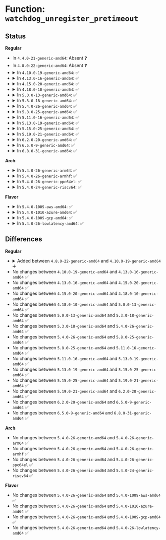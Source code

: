 # Function: <code>watchdog_unregister_pretimeout</code>

## Status
<b>Regular</b>
<ul>
<li>
In <code>4.4.0-21-generic-amd64</code>: Absent ❓
</li>
<li>
In <code>4.8.0-22-generic-amd64</code>: Absent ❓
</li>
<li>
<details>
<summary>In <code>4.10.0-19-generic-amd64</code>: ✅</summary>

```c
void watchdog_unregister_pretimeout(struct watchdog_device * wdd)
```

```json
{
  "name": "watchdog_unregister_pretimeout",
  "collision_type": "Unique Global",
  "inline_type": "No",
  "funcs": [
    {
      "addr": 18446744071586309104,
      "name": "watchdog_unregister_pretimeout",
      "external": true,
      "loc": "drivers/watchdog/watchdog_pretimeout.c:201",
      "file": "drivers/watchdog/watchdog_pretimeout.c",
      "inline": "seen, unknown",
      "caller_inline": [],
      "caller_func": [
        "drivers/watchdog/watchdog_dev.c:watchdog_dev_unregister"
      ]
    }
  ],
  "symbols": [
    {
      "addr": 18446744071586309104,
      "name": "watchdog_unregister_pretimeout",
      "section": ".text",
      "bind": "STB_GLOBAL",
      "size": 190
    }
  ]
}
```
</details>
</li>
<li>
<details>
<summary>In <code>4.13.0-16-generic-amd64</code>: ✅</summary>

```c
void watchdog_unregister_pretimeout(struct watchdog_device * wdd)
```

```json
{
  "name": "watchdog_unregister_pretimeout",
  "collision_type": "Unique Global",
  "inline_type": "No",
  "funcs": [
    {
      "addr": 18446744071586407904,
      "name": "watchdog_unregister_pretimeout",
      "external": true,
      "loc": "drivers/watchdog/watchdog_pretimeout.c:201",
      "file": "drivers/watchdog/watchdog_pretimeout.c",
      "inline": "seen, unknown",
      "caller_inline": [],
      "caller_func": [
        "drivers/watchdog/watchdog_dev.c:watchdog_dev_unregister"
      ]
    }
  ],
  "symbols": [
    {
      "addr": 18446744071586407904,
      "name": "watchdog_unregister_pretimeout",
      "section": ".text",
      "bind": "STB_GLOBAL",
      "size": 187
    }
  ]
}
```
</details>
</li>
<li>
<details>
<summary>In <code>4.15.0-20-generic-amd64</code>: ✅</summary>

```c
void watchdog_unregister_pretimeout(struct watchdog_device * wdd)
```

```json
{
  "name": "watchdog_unregister_pretimeout",
  "collision_type": "Unique Global",
  "inline_type": "No",
  "funcs": [
    {
      "addr": 18446744071586874208,
      "name": "watchdog_unregister_pretimeout",
      "external": true,
      "loc": "drivers/watchdog/watchdog_pretimeout.c:201",
      "file": "drivers/watchdog/watchdog_pretimeout.c",
      "inline": "seen, unknown",
      "caller_inline": [],
      "caller_func": [
        "drivers/watchdog/watchdog_dev.c:watchdog_dev_unregister"
      ]
    }
  ],
  "symbols": [
    {
      "addr": 18446744071586874208,
      "name": "watchdog_unregister_pretimeout",
      "section": ".text",
      "bind": "STB_GLOBAL",
      "size": 187
    }
  ]
}
```
</details>
</li>
<li>
<details>
<summary>In <code>4.18.0-10-generic-amd64</code>: ✅</summary>

```c
void watchdog_unregister_pretimeout(struct watchdog_device * wdd)
```

```json
{
  "name": "watchdog_unregister_pretimeout",
  "collision_type": "Unique Global",
  "inline_type": "No",
  "funcs": [
    {
      "addr": 18446744071587167712,
      "name": "watchdog_unregister_pretimeout",
      "external": true,
      "loc": "drivers/watchdog/watchdog_pretimeout.c:201",
      "file": "drivers/watchdog/watchdog_pretimeout.c",
      "inline": "seen, unknown",
      "caller_inline": [],
      "caller_func": [
        "drivers/watchdog/watchdog_dev.c:watchdog_dev_unregister"
      ]
    }
  ],
  "symbols": [
    {
      "addr": 18446744071587167712,
      "name": "watchdog_unregister_pretimeout",
      "section": ".text",
      "bind": "STB_GLOBAL",
      "size": 186
    }
  ]
}
```
</details>
</li>
<li>
<details>
<summary>In <code>5.0.0-13-generic-amd64</code>: ✅</summary>

```c
void watchdog_unregister_pretimeout(struct watchdog_device * wdd)
```

```json
{
  "name": "watchdog_unregister_pretimeout",
  "collision_type": "Unique Global",
  "inline_type": "No",
  "funcs": [
    {
      "addr": 18446744071587347664,
      "name": "watchdog_unregister_pretimeout",
      "external": true,
      "loc": "drivers/watchdog/watchdog_pretimeout.c:201",
      "file": "drivers/watchdog/watchdog_pretimeout.c",
      "inline": "seen, unknown",
      "caller_inline": [],
      "caller_func": [
        "drivers/watchdog/watchdog_dev.c:watchdog_dev_unregister"
      ]
    }
  ],
  "symbols": [
    {
      "addr": 18446744071587347664,
      "name": "watchdog_unregister_pretimeout",
      "section": ".text",
      "bind": "STB_GLOBAL",
      "size": 186
    }
  ]
}
```
</details>
</li>
<li>
<details>
<summary>In <code>5.3.0-18-generic-amd64</code>: ✅</summary>

```c
void watchdog_unregister_pretimeout(struct watchdog_device * wdd)
```

```json
{
  "name": "watchdog_unregister_pretimeout",
  "collision_type": "Unique Global",
  "inline_type": "No",
  "funcs": [
    {
      "addr": 18446744071587618624,
      "name": "watchdog_unregister_pretimeout",
      "external": true,
      "loc": "drivers/watchdog/watchdog_pretimeout.c:196",
      "file": "drivers/watchdog/watchdog_pretimeout.c",
      "inline": "seen, unknown",
      "caller_inline": [],
      "caller_func": [
        "drivers/watchdog/watchdog_dev.c:watchdog_dev_unregister"
      ]
    }
  ],
  "symbols": [
    {
      "addr": 18446744071587618624,
      "name": "watchdog_unregister_pretimeout",
      "section": ".text",
      "bind": "STB_GLOBAL",
      "size": 182
    }
  ]
}
```
</details>
</li>
<li>
<details>
<summary>In <code>5.4.0-26-generic-amd64</code>: ✅</summary>

```c
void watchdog_unregister_pretimeout(struct watchdog_device * wdd)
```

```json
{
  "name": "watchdog_unregister_pretimeout",
  "collision_type": "Unique Global",
  "inline_type": "No",
  "funcs": [
    {
      "addr": 18446744071587822192,
      "name": "watchdog_unregister_pretimeout",
      "external": true,
      "loc": "drivers/watchdog/watchdog_pretimeout.c:196",
      "file": "drivers/watchdog/watchdog_pretimeout.c",
      "inline": "seen, unknown",
      "caller_inline": [],
      "caller_func": [
        "drivers/watchdog/watchdog_dev.c:watchdog_dev_unregister"
      ]
    }
  ],
  "symbols": [
    {
      "addr": 18446744071587822192,
      "name": "watchdog_unregister_pretimeout",
      "section": ".text",
      "bind": "STB_GLOBAL",
      "size": 182
    }
  ]
}
```
</details>
</li>
<li>
<details>
<summary>In <code>5.8.0-25-generic-amd64</code>: ✅</summary>

```c
void watchdog_unregister_pretimeout(struct watchdog_device * wdd)
```

```json
{
  "name": "watchdog_unregister_pretimeout",
  "collision_type": "Unique Global",
  "inline_type": "No",
  "funcs": [
    {
      "addr": 18446744071588669200,
      "name": "watchdog_unregister_pretimeout",
      "external": true,
      "loc": "drivers/watchdog/watchdog_pretimeout.c:196",
      "file": "drivers/watchdog/watchdog_pretimeout.c",
      "inline": "seen, unknown",
      "caller_inline": [],
      "caller_func": [
        "drivers/watchdog/watchdog_dev.c:watchdog_dev_unregister"
      ]
    }
  ],
  "symbols": [
    {
      "addr": 18446744071588669200,
      "name": "watchdog_unregister_pretimeout",
      "section": ".text",
      "bind": "STB_GLOBAL",
      "size": 185
    }
  ]
}
```
</details>
</li>
<li>
<details>
<summary>In <code>5.11.0-16-generic-amd64</code>: ✅</summary>

```c
void watchdog_unregister_pretimeout(struct watchdog_device * wdd)
```

```json
{
  "name": "watchdog_unregister_pretimeout",
  "collision_type": "Unique Global",
  "inline_type": "No",
  "funcs": [
    {
      "addr": 18446744071588696128,
      "name": "watchdog_unregister_pretimeout",
      "external": true,
      "loc": "drivers/watchdog/watchdog_pretimeout.c:196",
      "file": "drivers/watchdog/watchdog_pretimeout.c",
      "inline": "seen, unknown",
      "caller_inline": [],
      "caller_func": [
        "drivers/watchdog/watchdog_dev.c:watchdog_dev_unregister"
      ]
    }
  ],
  "symbols": [
    {
      "addr": 18446744071588696128,
      "name": "watchdog_unregister_pretimeout",
      "section": ".text",
      "bind": "STB_GLOBAL",
      "size": 185
    }
  ]
}
```
</details>
</li>
<li>
<details>
<summary>In <code>5.13.0-19-generic-amd64</code>: ✅</summary>

```c
void watchdog_unregister_pretimeout(struct watchdog_device * wdd)
```

```json
{
  "name": "watchdog_unregister_pretimeout",
  "collision_type": "Unique Global",
  "inline_type": "No",
  "funcs": [
    {
      "addr": 18446744071588582496,
      "name": "watchdog_unregister_pretimeout",
      "external": true,
      "loc": "drivers/watchdog/watchdog_pretimeout.c:196",
      "file": "drivers/watchdog/watchdog_pretimeout.c",
      "inline": "seen, unknown",
      "caller_inline": [],
      "caller_func": [
        "drivers/watchdog/watchdog_dev.c:watchdog_dev_unregister"
      ]
    }
  ],
  "symbols": [
    {
      "addr": 18446744071588582496,
      "name": "watchdog_unregister_pretimeout",
      "section": ".text",
      "bind": "STB_GLOBAL",
      "size": 185
    }
  ]
}
```
</details>
</li>
<li>
<details>
<summary>In <code>5.15.0-25-generic-amd64</code>: ✅</summary>

```c
void watchdog_unregister_pretimeout(struct watchdog_device * wdd)
```

```json
{
  "name": "watchdog_unregister_pretimeout",
  "collision_type": "Unique Global",
  "inline_type": "No",
  "funcs": [
    {
      "addr": 18446744071589258592,
      "name": "watchdog_unregister_pretimeout",
      "external": true,
      "loc": "drivers/watchdog/watchdog_pretimeout.c:197",
      "file": "drivers/watchdog/watchdog_pretimeout.c",
      "inline": "seen, unknown",
      "caller_inline": [],
      "caller_func": [
        "drivers/watchdog/watchdog_dev.c:watchdog_dev_unregister"
      ]
    }
  ],
  "symbols": [
    {
      "addr": 18446744071589258592,
      "name": "watchdog_unregister_pretimeout",
      "section": ".text",
      "bind": "STB_GLOBAL",
      "size": 185
    }
  ]
}
```
</details>
</li>
<li>
<details>
<summary>In <code>5.19.0-21-generic-amd64</code>: ✅</summary>

```c
void watchdog_unregister_pretimeout(struct watchdog_device * wdd)
```

```json
{
  "name": "watchdog_unregister_pretimeout",
  "collision_type": "Unique Global",
  "inline_type": "No",
  "funcs": [
    {
      "addr": 18446744071590727376,
      "name": "watchdog_unregister_pretimeout",
      "external": true,
      "loc": "drivers/watchdog/watchdog_pretimeout.c:197",
      "file": "drivers/watchdog/watchdog_pretimeout.c",
      "inline": "seen, unknown",
      "caller_inline": [],
      "caller_func": [
        "drivers/watchdog/watchdog_dev.c:watchdog_dev_unregister"
      ]
    }
  ],
  "symbols": [
    {
      "addr": 18446744071590727376,
      "name": "watchdog_unregister_pretimeout",
      "section": ".text",
      "bind": "STB_GLOBAL",
      "size": 206
    }
  ]
}
```
</details>
</li>
<li>
<details>
<summary>In <code>6.2.0-20-generic-amd64</code>: ✅</summary>

```c
void watchdog_unregister_pretimeout(struct watchdog_device * wdd)
```

```json
{
  "name": "watchdog_unregister_pretimeout",
  "collision_type": "Unique Global",
  "inline_type": "No",
  "funcs": [
    {
      "addr": 18446744071592402160,
      "name": "watchdog_unregister_pretimeout",
      "external": true,
      "loc": "drivers/watchdog/watchdog_pretimeout.c:197",
      "file": "drivers/watchdog/watchdog_pretimeout.c",
      "inline": "seen, unknown",
      "caller_inline": [],
      "caller_func": [
        "drivers/watchdog/watchdog_dev.c:watchdog_dev_unregister"
      ]
    }
  ],
  "symbols": [
    {
      "addr": 18446744071592402160,
      "name": "watchdog_unregister_pretimeout",
      "section": ".text",
      "bind": "STB_GLOBAL",
      "size": 206
    }
  ]
}
```
</details>
</li>
<li>
<details>
<summary>In <code>6.5.0-9-generic-amd64</code>: ✅</summary>

```c
void watchdog_unregister_pretimeout(struct watchdog_device * wdd)
```

```json
{
  "name": "watchdog_unregister_pretimeout",
  "collision_type": "Unique Global",
  "inline_type": "No",
  "funcs": [
    {
      "addr": 18446744071592831536,
      "name": "watchdog_unregister_pretimeout",
      "external": true,
      "loc": "drivers/watchdog/watchdog_pretimeout.c:197",
      "file": "drivers/watchdog/watchdog_pretimeout.c",
      "inline": "seen, unknown",
      "caller_inline": [],
      "caller_func": [
        "drivers/watchdog/watchdog_dev.c:watchdog_dev_unregister"
      ]
    }
  ],
  "symbols": [
    {
      "addr": 18446744071592831536,
      "name": "watchdog_unregister_pretimeout",
      "section": ".text",
      "bind": "STB_GLOBAL",
      "size": 189
    }
  ]
}
```
</details>
</li>
<li>
<details>
<summary>In <code>6.8.0-31-generic-amd64</code>: ✅</summary>

```c
void watchdog_unregister_pretimeout(struct watchdog_device * wdd)
```

```json
{
  "name": "watchdog_unregister_pretimeout",
  "collision_type": "Unique Global",
  "inline_type": "No",
  "funcs": [
    {
      "addr": 18446744071593580960,
      "name": "watchdog_unregister_pretimeout",
      "external": true,
      "loc": "drivers/watchdog/watchdog_pretimeout.c:197",
      "file": "drivers/watchdog/watchdog_pretimeout.c",
      "inline": "seen, unknown",
      "caller_inline": [],
      "caller_func": [
        "drivers/watchdog/watchdog_dev.c:watchdog_dev_unregister"
      ]
    }
  ],
  "symbols": [
    {
      "addr": 18446744071593580960,
      "name": "watchdog_unregister_pretimeout",
      "section": ".text",
      "bind": "STB_GLOBAL",
      "size": 189
    }
  ]
}
```
</details>
</li>
</ul>
<b>Arch</b>
<ul>
<li>
<details>
<summary>In <code>5.4.0-26-generic-arm64</code>: ✅</summary>

```c
void watchdog_unregister_pretimeout(struct watchdog_device * wdd)
```

```json
{
  "name": "watchdog_unregister_pretimeout",
  "collision_type": "Unique Global",
  "inline_type": "No",
  "funcs": [
    {
      "addr": 18446603336501040752,
      "name": "watchdog_unregister_pretimeout",
      "external": true,
      "loc": "drivers/watchdog/watchdog_pretimeout.c:196",
      "file": "drivers/watchdog/watchdog_pretimeout.c",
      "inline": "seen, unknown",
      "caller_inline": [],
      "caller_func": [
        "drivers/watchdog/watchdog_dev.c:watchdog_dev_unregister"
      ]
    }
  ],
  "symbols": [
    {
      "addr": 18446603336501040752,
      "name": "watchdog_unregister_pretimeout",
      "section": ".text",
      "bind": "STB_GLOBAL",
      "size": 296
    }
  ]
}
```
</details>
</li>
<li>
<details>
<summary>In <code>5.4.0-26-generic-armhf</code>: ✅</summary>

```c
void watchdog_unregister_pretimeout(struct watchdog_device * wdd)
```

```json
{
  "name": "watchdog_unregister_pretimeout",
  "collision_type": "Unique Global",
  "inline_type": "No",
  "funcs": [
    {
      "addr": 3233555324,
      "name": "watchdog_unregister_pretimeout",
      "external": true,
      "loc": "drivers/watchdog/watchdog_pretimeout.c:196",
      "file": "drivers/watchdog/watchdog_pretimeout.c",
      "inline": "seen, unknown",
      "caller_inline": [],
      "caller_func": [
        "drivers/watchdog/watchdog_dev.c:watchdog_dev_unregister"
      ]
    }
  ],
  "symbols": [
    {
      "addr": 3233555324,
      "name": "watchdog_unregister_pretimeout",
      "section": ".text",
      "bind": "STB_GLOBAL",
      "size": 220
    }
  ]
}
```
</details>
</li>
<li>
<details>
<summary>In <code>5.4.0-26-generic-ppc64el</code>: ✅</summary>

```c
void watchdog_unregister_pretimeout(struct watchdog_device * wdd)
```

```json
{
  "name": "watchdog_unregister_pretimeout",
  "collision_type": "Unique Global",
  "inline_type": "No",
  "funcs": [
    {
      "addr": 13835058055294522448,
      "name": "watchdog_unregister_pretimeout",
      "external": true,
      "loc": "drivers/watchdog/watchdog_pretimeout.c:196",
      "file": "drivers/watchdog/watchdog_pretimeout.c",
      "inline": "seen, unknown",
      "caller_inline": [],
      "caller_func": [
        "drivers/watchdog/watchdog_dev.c:watchdog_dev_unregister"
      ]
    }
  ],
  "symbols": [
    {
      "addr": 13835058055294522448,
      "name": "watchdog_unregister_pretimeout",
      "section": ".text",
      "bind": "STB_GLOBAL",
      "size": 360
    }
  ]
}
```
</details>
</li>
<li>
<details>
<summary>In <code>5.4.0-24-generic-riscv64</code>: ✅</summary>

```c
void watchdog_unregister_pretimeout(struct watchdog_device * wdd)
```

```json
{
  "name": "watchdog_unregister_pretimeout",
  "collision_type": "Unique Global",
  "inline_type": "No",
  "funcs": [
    {
      "addr": 18446743936277776012,
      "name": "watchdog_unregister_pretimeout",
      "external": true,
      "loc": "drivers/watchdog/watchdog_pretimeout.c:196",
      "file": "drivers/watchdog/watchdog_pretimeout.c",
      "inline": "seen, unknown",
      "caller_inline": [],
      "caller_func": [
        "drivers/watchdog/watchdog_dev.c:watchdog_dev_unregister"
      ]
    }
  ],
  "symbols": [
    {
      "addr": 18446743936277776012,
      "name": "watchdog_unregister_pretimeout",
      "section": ".text",
      "bind": "STB_GLOBAL",
      "size": 232
    }
  ]
}
```
</details>
</li>
</ul>
<b>Flavor</b>
<ul>
<li>
<details>
<summary>In <code>5.4.0-1009-aws-amd64</code>: ✅</summary>

```c
void watchdog_unregister_pretimeout(struct watchdog_device * wdd)
```

```json
{
  "name": "watchdog_unregister_pretimeout",
  "collision_type": "Unique Global",
  "inline_type": "No",
  "funcs": [
    {
      "addr": 18446744071587453168,
      "name": "watchdog_unregister_pretimeout",
      "external": true,
      "loc": "drivers/watchdog/watchdog_pretimeout.c:196",
      "file": "drivers/watchdog/watchdog_pretimeout.c",
      "inline": "seen, unknown",
      "caller_inline": [],
      "caller_func": [
        "drivers/watchdog/watchdog_dev.c:watchdog_dev_unregister"
      ]
    }
  ],
  "symbols": [
    {
      "addr": 18446744071587453168,
      "name": "watchdog_unregister_pretimeout",
      "section": ".text",
      "bind": "STB_GLOBAL",
      "size": 182
    }
  ]
}
```
</details>
</li>
<li>
<details>
<summary>In <code>5.4.0-1010-azure-amd64</code>: ✅</summary>

```c
void watchdog_unregister_pretimeout(struct watchdog_device * wdd)
```

```json
{
  "name": "watchdog_unregister_pretimeout",
  "collision_type": "Unique Global",
  "inline_type": "No",
  "funcs": [
    {
      "addr": 18446744071587221344,
      "name": "watchdog_unregister_pretimeout",
      "external": true,
      "loc": "drivers/watchdog/watchdog_pretimeout.c:196",
      "file": "drivers/watchdog/watchdog_pretimeout.c",
      "inline": "seen, unknown",
      "caller_inline": [],
      "caller_func": [
        "drivers/watchdog/watchdog_dev.c:watchdog_dev_unregister"
      ]
    }
  ],
  "symbols": [
    {
      "addr": 18446744071587221344,
      "name": "watchdog_unregister_pretimeout",
      "section": ".text",
      "bind": "STB_GLOBAL",
      "size": 176
    }
  ]
}
```
</details>
</li>
<li>
<details>
<summary>In <code>5.4.0-1009-gcp-amd64</code>: ✅</summary>

```c
void watchdog_unregister_pretimeout(struct watchdog_device * wdd)
```

```json
{
  "name": "watchdog_unregister_pretimeout",
  "collision_type": "Unique Global",
  "inline_type": "No",
  "funcs": [
    {
      "addr": 18446744071587778336,
      "name": "watchdog_unregister_pretimeout",
      "external": true,
      "loc": "drivers/watchdog/watchdog_pretimeout.c:196",
      "file": "drivers/watchdog/watchdog_pretimeout.c",
      "inline": "seen, unknown",
      "caller_inline": [],
      "caller_func": [
        "drivers/watchdog/watchdog_dev.c:watchdog_dev_unregister"
      ]
    }
  ],
  "symbols": [
    {
      "addr": 18446744071587778336,
      "name": "watchdog_unregister_pretimeout",
      "section": ".text",
      "bind": "STB_GLOBAL",
      "size": 182
    }
  ]
}
```
</details>
</li>
<li>
<details>
<summary>In <code>5.4.0-26-lowlatency-amd64</code>: ✅</summary>

```c
void watchdog_unregister_pretimeout(struct watchdog_device * wdd)
```

```json
{
  "name": "watchdog_unregister_pretimeout",
  "collision_type": "Unique Global",
  "inline_type": "No",
  "funcs": [
    {
      "addr": 18446744071587891648,
      "name": "watchdog_unregister_pretimeout",
      "external": true,
      "loc": "drivers/watchdog/watchdog_pretimeout.c:196",
      "file": "drivers/watchdog/watchdog_pretimeout.c",
      "inline": "seen, unknown",
      "caller_inline": [],
      "caller_func": [
        "drivers/watchdog/watchdog_dev.c:watchdog_dev_unregister"
      ]
    }
  ],
  "symbols": [
    {
      "addr": 18446744071587891648,
      "name": "watchdog_unregister_pretimeout",
      "section": ".text",
      "bind": "STB_GLOBAL",
      "size": 179
    }
  ]
}
```
</details>
</li>
</ul>

## Differences
<b>Regular</b>
<ul>
<li>
<details>
<summary>Added between <code>4.8.0-22-generic-amd64</code> and <code>4.10.0-19-generic-amd64</code> ➕</summary>

```c
void watchdog_unregister_pretimeout(struct watchdog_device * wdd)
```
</details>
</li>
<li>
No changes between <code>4.10.0-19-generic-amd64</code> and <code>4.13.0-16-generic-amd64</code> ✅
</li>
<li>
No changes between <code>4.13.0-16-generic-amd64</code> and <code>4.15.0-20-generic-amd64</code> ✅
</li>
<li>
No changes between <code>4.15.0-20-generic-amd64</code> and <code>4.18.0-10-generic-amd64</code> ✅
</li>
<li>
No changes between <code>4.18.0-10-generic-amd64</code> and <code>5.0.0-13-generic-amd64</code> ✅
</li>
<li>
No changes between <code>5.0.0-13-generic-amd64</code> and <code>5.3.0-18-generic-amd64</code> ✅
</li>
<li>
No changes between <code>5.3.0-18-generic-amd64</code> and <code>5.4.0-26-generic-amd64</code> ✅
</li>
<li>
No changes between <code>5.4.0-26-generic-amd64</code> and <code>5.8.0-25-generic-amd64</code> ✅
</li>
<li>
No changes between <code>5.8.0-25-generic-amd64</code> and <code>5.11.0-16-generic-amd64</code> ✅
</li>
<li>
No changes between <code>5.11.0-16-generic-amd64</code> and <code>5.13.0-19-generic-amd64</code> ✅
</li>
<li>
No changes between <code>5.13.0-19-generic-amd64</code> and <code>5.15.0-25-generic-amd64</code> ✅
</li>
<li>
No changes between <code>5.15.0-25-generic-amd64</code> and <code>5.19.0-21-generic-amd64</code> ✅
</li>
<li>
No changes between <code>5.19.0-21-generic-amd64</code> and <code>6.2.0-20-generic-amd64</code> ✅
</li>
<li>
No changes between <code>6.2.0-20-generic-amd64</code> and <code>6.5.0-9-generic-amd64</code> ✅
</li>
<li>
No changes between <code>6.5.0-9-generic-amd64</code> and <code>6.8.0-31-generic-amd64</code> ✅
</li>
</ul>
<b>Arch</b>
<ul>
<li>
No changes between <code>5.4.0-26-generic-amd64</code> and <code>5.4.0-26-generic-arm64</code> ✅
</li>
<li>
No changes between <code>5.4.0-26-generic-amd64</code> and <code>5.4.0-26-generic-armhf</code> ✅
</li>
<li>
No changes between <code>5.4.0-26-generic-amd64</code> and <code>5.4.0-26-generic-ppc64el</code> ✅
</li>
<li>
No changes between <code>5.4.0-26-generic-amd64</code> and <code>5.4.0-24-generic-riscv64</code> ✅
</li>
</ul>
<b>Flavor</b>
<ul>
<li>
No changes between <code>5.4.0-26-generic-amd64</code> and <code>5.4.0-1009-aws-amd64</code> ✅
</li>
<li>
No changes between <code>5.4.0-26-generic-amd64</code> and <code>5.4.0-1010-azure-amd64</code> ✅
</li>
<li>
No changes between <code>5.4.0-26-generic-amd64</code> and <code>5.4.0-1009-gcp-amd64</code> ✅
</li>
<li>
No changes between <code>5.4.0-26-generic-amd64</code> and <code>5.4.0-26-lowlatency-amd64</code> ✅
</li>
</ul>
